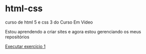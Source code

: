 # html-css
 curso de html 5 e css 3 do Curso Em Vídeo 

Estou aprendendo a criar sites e agora estou gerenciando os meus repositórios 

<a href=" https://isrraelantonio.github.io/html-css/exercicios/exercício 1/index.html"> Executar exercício 1</a>